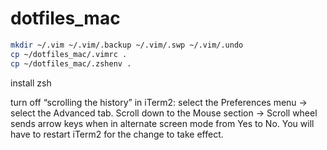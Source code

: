 dotfiles_mac
============
```sh
mkdir ~/.vim ~/.vim/.backup ~/.vim/.swp ~/.vim/.undo
cp ~/dotfiles_mac/.vimrc .
cp ~/dotfiles_mac/.zshenv .
```

install zsh

turn off “scrolling the history” in iTerm2:
select the Preferences menu -> select the Advanced tab. Scroll down to the Mouse section -> Scroll wheel sends arrow keys when in alternate screen mode from Yes to No. You will have to restart iTerm2 for the change to take effect.



